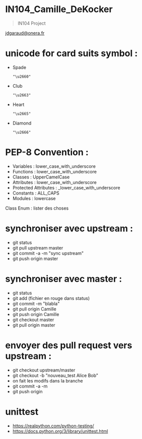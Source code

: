 IN104_Camille_DeKocker
==

>IN104 Project


jdgaraud@onera.fr


# unicode for card suits symbol :
  - Spade <pre><code>"\u2660"</code></pre> 
  - Club <pre><code>"\u2663"</code></pre> 
  - Heart <pre><code>"\u2665"</code></pre> 
  - Diamond <pre><code>"\u2666"</code></pre> 
  

# PEP-8 Convention :
  - Variables : lower_case_with_underscore
  - Functions : lower_case_with_underscore
  - Classes : UpperCamelCase
  - Attributes : lower_case_with_underscore
  - Protected Attributes : _lower_case_with_underscore
  - Constants : ALL_CAPS
  - Modules : lowercase


Class Enum : lister des choses

# synchroniser avec upstream :
  - git status
  - git pull upstream master
  - git commit -a -m "sync upstream"
  - git push origin master
  
  
# synchroniser avec master :
  - git status
  - git add (fichier en rouge dans status)
  - git commit -m "blabla"
  - git pull origin Camille
  - git push origin Camille
  - git checkout master
  - git pull origin master
  
# envoyer des pull request vers upstream :
  - git checkout upstream/master
  - git checkout -b "nouveau_test Alice Bob"
  - on fait les modifs dans la branche
  - git commit -a -m
  - git push origin
  
  
# unittest
  - https://realpython.com/python-testing/
  - https://docs.python.org/3/library/unittest.html
  
  
